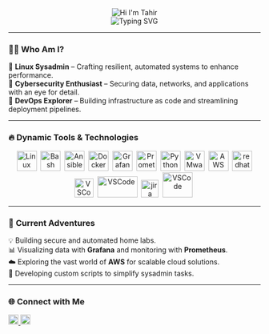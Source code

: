 <div align="center">

   <img src="https://readme-typing-svg.demolab.com?font=Acme&size=40&duration=1500&pause=30000&color=FFFF00&center=true&vCenter=true&multiline=true&width=700&lines=👋+Hi+%E2%80%89+I'm+%E2%80%89+Tahir" alt="Hi I'm Tahir" />
  <br>

  <img src="https://readme-typing-svg.demolab.com?font=Sixtyfour+Convergence&size=16&duration=2000&pause=300&color=3fddf08&center=true&vCenter=true&width=600&lines=Linux+Sysadmin+%F0%9F%92%BB;DevOps+Explorer+%F0%9F%94%90;RHCSA+Certified+%F0%9F%94%8D;Automation+Lover" alt="Typing SVG" />

</div>


---


### 🧑‍💻 **Who Am I?**  
💼 **Linux Sysadmin** – Crafting resilient, automated systems to enhance performance.  
🔐 **Cybersecurity Enthusiast** – Securing data, networks, and applications with an eye for detail.  
🚀 **DevOps Explorer** – Building infrastructure as code and streamlining deployment pipelines. 

---

### 🔥 **Dynamic Tools & Technologies**  
<p align="center">
  <img src="https://cdn.jsdelivr.net/gh/devicons/devicon/icons/linux/linux-original.svg" title="Linux" alt="Linux" width="40" height="40"/>&nbsp;
  <img src="https://cdn.jsdelivr.net/gh/devicons/devicon/icons/bash/bash-original.svg" title="Bash" alt="Bash" width="40" height="40"/>&nbsp;
  <img src="https://cdn.jsdelivr.net/gh/devicons/devicon/icons/ansible/ansible-original.svg" title="Ansible" alt="Ansible" width="40" height="40"/>&nbsp;
  <img src="https://cdn.jsdelivr.net/gh/devicons/devicon/icons/docker/docker-original.svg" title="Docker" alt="Docker" width="40" height="40"/>&nbsp;
  <img src="https://cdn.jsdelivr.net/gh/devicons/devicon/icons/grafana/grafana-original.svg" title="Grafana" alt="Grafana" width="40" height="40"/>&nbsp;
  <img src="https://cdn.jsdelivr.net/gh/devicons/devicon/icons/prometheus/prometheus-original.svg" title="Prometheus" alt="Prometheus" width="40" height="40"/>&nbsp;
  <img src="https://cdn.jsdelivr.net/gh/devicons/devicon/icons/python/python-original.svg" title="Python" alt="Python" width="40" height="40"/>&nbsp;
  <img src="https://github.com/user-attachments/assets/09a9e6b7-ec74-4e2e-83fc-954c50b6a240" title="VMware" alt="VMware" width="40" height="40"/>&nbsp;
  <img src="https://cdn.jsdelivr.net/gh/devicons/devicon/icons/amazonwebservices/amazonwebservices-original-wordmark.svg" title="AWS" alt="AWS" width="40" height="40"/>&nbsp;
  <img src="https://github.com/user-attachments/assets/a8e888b5-6c80-41df-a5a8-7dd5be45509a" title="redhat" alt="redhat" width="40" height="40"/>
  <img src="https://cdn.jsdelivr.net/gh/devicons/devicon/icons/visualstudio/visualstudio-original.svg" title="VSCode" alt="VSCode" width="38" height="38"/>&nbsp;
  <img src="https://github.com/user-attachments/assets/dd94f558-201e-4679-99f6-6fa7bd50e029" title="VSCode" alt="VSCode" width="80" height="42"/>&nbsp;
  <img src="https://github.com/user-attachments/assets/ddfea1af-586f-4dcd-9670-d8ce90af6e5b" title="jira" alt="jira" width="35" height="35"/>&nbsp;
  <img src="https://github.com/user-attachments/assets/48ed069c-4b62-4ebc-af81-3d3975b6bae6" title="VSCode" alt="VSCode" width="60" height="50"/>&nbsp;
</p>

---

### 🚀 **Current Adventures**  
💡 Building secure and automated home labs.  
📊 Visualizing data with **Grafana** and monitoring with **Prometheus**.  
☁️ Exploring the vast world of **AWS** for scalable cloud solutions.  
📂 Developing custom scripts to simplify sysadmin tasks.  

---

### 🌐 **Connect with Me**  
<p align="left">
  <a href="https://www.linkedin.com/in/tahirguluzade" target="_blank">
    <img src="https://cdn.jsdelivr.net/gh/devicons/devicon/icons/linkedin/linkedin-original.svg" title="LinkedIn" alt="LinkedIn" width="20" height="20"/>
  </a>
  <a href="mailto:youremail@example.com" target="_blank">
    <img src="https://github.com/user-attachments/assets/6057af80-ea2e-4136-8caa-3b717e651667" title="Email" alt="Email" width="20" height="20"/>
  </a>
</p>



